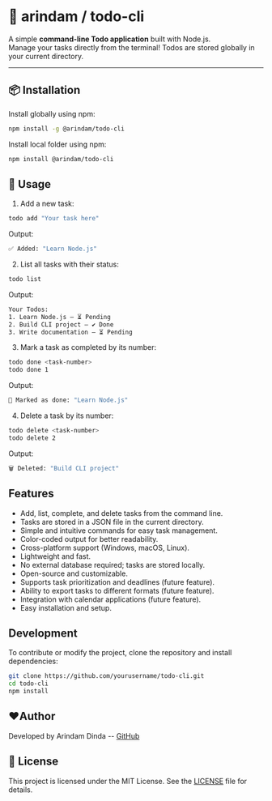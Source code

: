 # 📝 arindam / todo-cli

A simple **command-line Todo application** built with Node.js.  
Manage your tasks directly from the terminal! Todos are stored globally in your current directory.

---

## 📦 Installation

Install globally using npm:

```bash
npm install -g @arindam/todo-cli
```
Install local folder using npm:

```bash
npm install @arindam/todo-cli
```

## 🚀 Usage

1. Add a new task:

```bash
todo add "Your task here"
```

Output:

```bash
✅ Added: "Learn Node.js"
```


2. List all tasks with their status:

```bash
todo list
```

Output:

```bash
Your Todos:
1. Learn Node.js — ⏳ Pending
2. Build CLI project — ✔ Done
3. Write documentation — ⏳ Pending
```

3. Mark a task as completed by its number:

```bash
todo done <task-number>
todo done 1
```

Output:

```bash
🎉 Marked as done: "Learn Node.js"
```

4. Delete a task by its number:

```bash
todo delete <task-number>
todo delete 2
```
Output:

```bash
🗑 Deleted: "Build CLI project"
```

## Features
- Add, list, complete, and delete tasks from the command line.
- Tasks are stored in a JSON file in the current directory.
- Simple and intuitive commands for easy task management.
- Color-coded output for better readability.
- Cross-platform support (Windows, macOS, Linux).
- Lightweight and fast.
- No external database required; tasks are stored locally.
- Open-source and customizable.
- Supports task prioritization and deadlines (future feature).
- Ability to export tasks to different formats (future feature).
- Integration with calendar applications (future feature).
- Easy installation and setup.

## Development
To contribute or modify the project, clone the repository and install dependencies:

```bash
git clone https://github.com/yourusername/todo-cli.git
cd todo-cli
npm install
```

## ❤️Author
Developed by Arindam Dinda -- [GitHub](https://github.com/yourusername/todo-cli.git)

## 📄 License
This project is licensed under the MIT License. See the [LICENSE](LICENSE) file for details.



